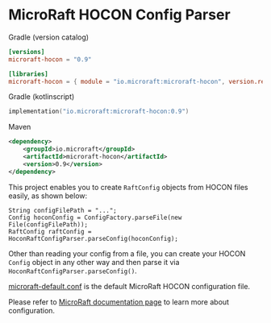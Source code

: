 # MicroRaft HOCON Config Parser

Gradle (version catalog)
```toml
[versions]
microraft-hocon = "0.9"

[libraries]
microraft-hocon = { module = "io.microraft:microraft-hocon", version.ref = "microraft-hocon" }
```

Gradle (kotlinscript)
```kotlin
implementation("io.microraft:microraft-hocon:0.9")
```

Maven
```xml
<dependency>
	<groupId>io.microraft</groupId>
	<artifactId>microraft-hocon</artifactId>
	<version>0.9</version>
</dependency>
```

This project enables you to create `RaftConfig` objects from HOCON files 
easily, as shown below:

```
String configFilePath = "...";
Config hoconConfig = ConfigFactory.parseFile(new File(configFilePath));
RaftConfig raftConfig = HoconRaftConfigParser.parseConfig(hoconConfig);
``` 

Other than reading your config from a file, you can create your HOCON `Config`
object in any other way and then parse it via 
`HoconRaftConfigParser.parseConfig()`.

[microraft-default.conf](https://github.com/MicroRaft/MicroRaft/blob/master/microraft-hocon/microraft-default.conf) 
is the default MicroRaft HOCON configuration file. 

Please refer to 
[MicroRaft documentation page](https://microraft.io/docs/configuration/) 
to learn more about configuration. 
